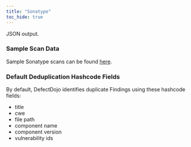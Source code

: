 ```yaml
---
title: "Sonatype"
toc_hide: true
---
```

JSON output.

### Sample Scan Data
Sample Sonatype scans can be found [here](https://github.com/DefectDojo/django-DefectDojo/tree/master/unittests/scans/sonatype).

### Default Deduplication Hashcode Fields
By default, DefectDojo identifies duplicate Findings using these hashcode fields:

- title
- cwe
- file path
- component name
- component version
- vulnerability ids
